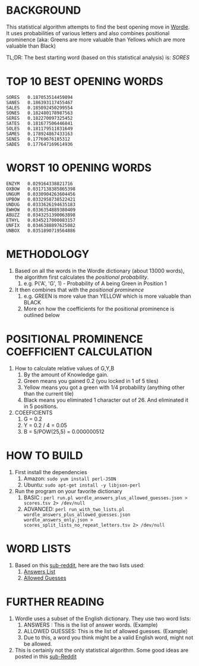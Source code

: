 
# BACKGROUND
This statistical algorithm attempts to find the best opening move in [Wordle](https://www.powerlanguage.co.uk/wordle/). It uses probabilities of various letters and also combines positional prominence (aka: Greens are more valuable than Yellows which are more valuable than Black) 

TL;DR: The best starting word (based on this statistical analysis) is: *SORES*

# TOP 10 BEST OPENING WORDS
```
SORES   0.187053514459894
SANES   0.186393117455467
SALES   0.185092450299554
SONES   0.182480178987563
SERES   0.182270097325452
SATES   0.181677506446841
SOLES   0.181179511831649
SAMES   0.178924867433163
SENES   0.17769676185312
SADES   0.177647169614936
```

# WORST 10 OPENING WORDS
```
ENZYM   0.029164338821716
OXBOW   0.0317138385865398
UNGUM   0.0330904263604456
UPBOW   0.0332958738522421
UNDUG   0.0333626194635183
EWHOW   0.0336354889380409
ABUZZ   0.0343251390063898
ETHYL   0.0345217000083157
UNFIX   0.0346388897625082
UNBOX   0.0351890719564886
```

# METHODOLOGY
1. Based on all the words in the Wordle dictionary (about 13000 words), the algorithm first calculates the *positional probability*. 
    1. e.g. P('A', 'G', 1) - Probability of A being Green in Position 1
2. It then combines that with the *positional prominence*
    1. e.g. GREEN is more value than YELLOW which is more valuable than BLACK
    2. More on how the coefficients for the positional prominence is outlined below

# POSITIONAL PROMINENCE COEFFICIENT CALCULATION
1. How to calculate relative values of G,Y,B
    1. By the amount of Knowledge gain. 
    2. Green means you gained 0.2 (you locked in 1 of 5 tiles)
    3. Yellow means you got a green with 1/4 probability (anything other than the current tile)
    4. Black means you eliminated 1 character out of 26. And eliminated it in 5 positions. 
2. COEEFICIENTS
    1. G = 0.2
    2. Y = 0.2 / 4 = 0.05
    3. B = 5/POW(25,5) = 0.000000512

# HOW TO BUILD
1. First install the dependencies
    1. Amazon: ```sudo yum install perl-JSON```
    2. Ubuntu: ```sudo apt-get install -y libjson-perl```
2. Run the program on your favorite dictionary
    1. BASIC : ```perl run.pl wordle_answers_plus_allowed_guesses.json > scores.tsv 2> /dev/null```
    2. ADVANCED: ```perl run_with_two_lists.pl wordle_answers_plus_allowed_guesses.json wordle_answers_only.json > scores_split_lists_no_repeat_letters.tsv 2> /dev/null```

# WORD LISTS
1. Based on this [sub-reddit](https://www.reddit.com/r/wordle/comments/s4tcw8/a_note_on_wordles_word_list/), here are the two lists used:
    1. [Answers List](https://gist.github.com/a03ef2cba789d8cf00c08f767e0fad7b.git)
    2. [Allowed Guesses](https://gist.github.com/cdcdf777450c5b5301e439061d29694c.git)

# FURTHER READING
1. Wordle uses a subset of the English dictionary. They use two word lists: 
    1. ANSWERS : This is the list of answer words. (Example) 
    2. ALLOWED GUESSES: This is the list of allowed guesses. (Example)
    3. Due to this, a word you think might be a valid English word, might not be allowed. 
2. This is certainly not the only statistical algorithm. Some good ideas are posted in this [sub-Reddit](https://www.reddit.com/r/wordle/comments/s4tcw8/a_note_on_wordles_word_list/)



